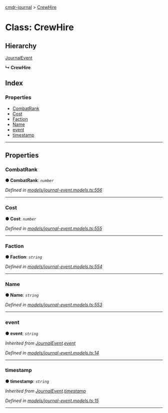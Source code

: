 [cmdr-journal](../README.md) > [CrewHire](../classes/crewhire.md)



# Class: CrewHire

## Hierarchy


 [JournalEvent](journalevent.md)

**↳ CrewHire**







## Index

### Properties

* [CombatRank](crewhire.md#combatrank)
* [Cost](crewhire.md#cost)
* [Faction](crewhire.md#faction)
* [Name](crewhire.md#name)
* [event](crewhire.md#event)
* [timestamp](crewhire.md#timestamp)



---
## Properties
<a id="combatrank"></a>

###  CombatRank

**●  CombatRank**:  *`number`* 

*Defined in [models/journal-event.models.ts:556](https://github.com/chrisbruford/cmdr-journal/blob/0588b1f/src/models/journal-event.models.ts#L556)*





___

<a id="cost"></a>

###  Cost

**●  Cost**:  *`number`* 

*Defined in [models/journal-event.models.ts:555](https://github.com/chrisbruford/cmdr-journal/blob/0588b1f/src/models/journal-event.models.ts#L555)*





___

<a id="faction"></a>

###  Faction

**●  Faction**:  *`string`* 

*Defined in [models/journal-event.models.ts:554](https://github.com/chrisbruford/cmdr-journal/blob/0588b1f/src/models/journal-event.models.ts#L554)*





___

<a id="name"></a>

###  Name

**●  Name**:  *`string`* 

*Defined in [models/journal-event.models.ts:553](https://github.com/chrisbruford/cmdr-journal/blob/0588b1f/src/models/journal-event.models.ts#L553)*





___

<a id="event"></a>

###  event

**●  event**:  *`string`* 

*Inherited from [JournalEvent](journalevent.md).[event](journalevent.md#event)*

*Defined in [models/journal-event.models.ts:14](https://github.com/chrisbruford/cmdr-journal/blob/0588b1f/src/models/journal-event.models.ts#L14)*





___

<a id="timestamp"></a>

###  timestamp

**●  timestamp**:  *`string`* 

*Inherited from [JournalEvent](journalevent.md).[timestamp](journalevent.md#timestamp)*

*Defined in [models/journal-event.models.ts:15](https://github.com/chrisbruford/cmdr-journal/blob/0588b1f/src/models/journal-event.models.ts#L15)*





___


